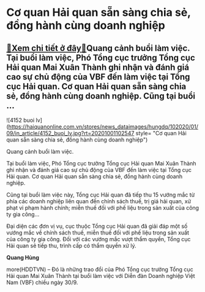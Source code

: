 Cơ quan Hải quan sẵn sàng chia sẻ, đồng hành cùng doanh nghiệp
==============================================================

[:gift:Xem chi tiết ở đây:gift:](https://hddtvn.com/co-quan-hai-quan-san-sang-chia-se-dong-hanh-cung-doanh-nghiep/)Quang cảnh buổi làm việc. Tại buổi làm việc, Phó Tổng cục trưởng Tổng cục Hải quan Mai Xuân Thành ghi nhận và đánh giá cao sự chủ động của VBF đến làm việc tại Tổng cục Hải quan. Cơ quan Hải quan sẵn sàng chia sẻ, đồng hành cùng doanh nghiệp. Cũng tại buổi …
------------------------------------------------------------------------------------------------------------------------------------------------------------------------------------------------------------------------------------------------------------------





![4152 buoi lv](https://haiquanonline.com.vn/stores/news_dataimages/hungdq/102020/01/09/in_article/4152_buoi_lv.jpg?rt=20201001102547 style= "Cơ quan Hải quan sẵn sàng chia sẻ, đồng hành cùng doanh nghiệp")


Quang cảnh buổi làm việc.



Tại buổi làm việc, Phó Tổng cục trưởng Tổng cục Hải quan Mai Xuân Thành ghi nhận và đánh giá cao sự chủ động của VBF đến làm việc tại Tổng cục Hải quan. Cơ quan Hải quan sẵn sàng chia sẻ, đồng hành cùng doanh nghiệp.


Cũng tại buổi làm việc này, Tổng cục Hải quan đã tiếp thu 15 vướng mắc từ phía các doanh nghiệp liên quan đến chính sách thuế, trị giá hải quan, xử phạt vi phạm hành chính; miễn thuế đối với phế liệu trong sản xuất của công ty gia công…


Đại diện các đơn vị vụ, cục thuộc Tổng cục Hải quan đã giải đáp một số vướng mắc về chính sách thuế, miễn thuế đối với phế liệu trong sản xuất của công ty gia công. Đối với các vướng mắc vượt thẩm quyền, Tổng cục Hải quan sẽ tiếp thu, trình cấp có thẩm quyền xử lý.




**Quang Hùng**



more(HDDTVN) – Đó là những trao đổi của Phó Tổng cục trưởng Tổng cục Hải quan Mai Xuân Thành tại buổi làm việc với Diễn đàn Doanh nghiệp Việt Nam (VBF) chiều ngày 30/9.

